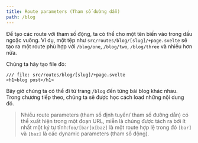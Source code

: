 ```yaml
---
title: Route parameters (Tham số đường dẫn)
path: /blog
---
```


Để tạo các route với tham số động, ta có thể cho một tên biến vào trong dấu ngoặc vuông. Ví dụ, một tệp như `src/routes/blog/[slug]/+page.svelte` sẽ tạo ra một route phù hợp với `/blog/one`, `/blog/two`, `/blog/three` và nhiều hơn nữa.


Chúng ta hãy tạo file đó:

```svelte
/// file: src/routes/blog/[slug]/+page.svelte
<h1>blog post</h1>
```

Bây giờ chúng ta có thể đi từ trang `/blog` đến từng bài blog khác nhau. Trong chương tiếp theo, chúng ta sẽ được học cách load những nội dung đó.

> Nhiều route parameters (tham số định tuyến/ tham số đường dẫn) có thể xuất hiện trong một đoạn URL, miễn là chúng được tách ra bởi ít nhất một ký tự tĩnh:`foo/[bar]x[baz]` là một route hợp lệ trong đó `[bar]` và `[baz]` là các dynamic parameters (tham số động).
